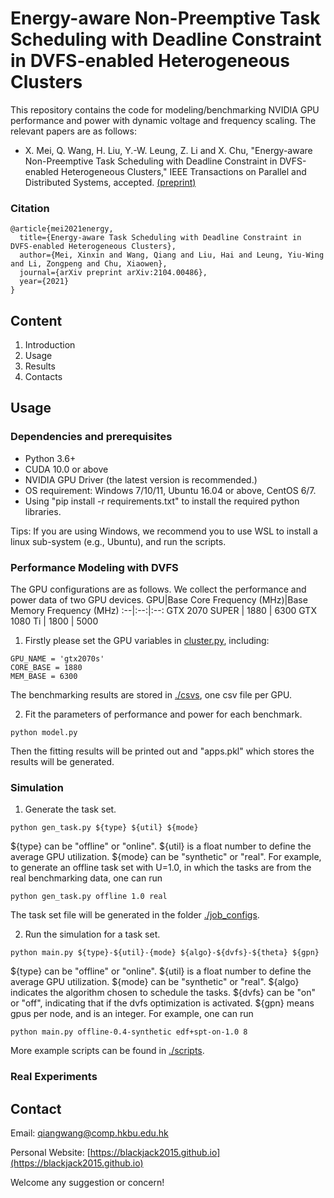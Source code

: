 # Energy-aware Non-Preemptive Task Scheduling with Deadline Constraint in DVFS-enabled Heterogeneous Clusters

This repository contains the code for modeling/benchmarking NVIDIA GPU performance and power with dynamic voltage and frequency scaling. The relevant papers are as follows:
+ X. Mei, Q. Wang, H. Liu, Y.-W. Leung, Z. Li and X. Chu, "Energy-aware Non-Preemptive Task Scheduling with Deadline Constraint in DVFS-enabled Heterogeneous Clusters," IEEE Transactions on Parallel and Distributed Systems, accepted. [(preprint)](https://arxiv.org/abs/2104.00486)

### Citation
```
@article{mei2021energy,
  title={Energy-aware Task Scheduling with Deadline Constraint in DVFS-enabled Heterogeneous Clusters},
  author={Mei, Xinxin and Wang, Qiang and Liu, Hai and Leung, Yiu-Wing and Li, Zongpeng and Chu, Xiaowen},
  journal={arXiv preprint arXiv:2104.00486},
  year={2021}
}
```

## Content
1. Introduction
2. Usage
3. Results
4. Contacts

## Usage
### Dependencies and prerequisites
+ Python 3.6+
+ CUDA 10.0 or above
+ NVIDIA GPU Driver (the latest version is recommended.)
+ OS requirement: Windows 7/10/11, Ubuntu 16.04 or above, CentOS 6/7.
+ Using "pip install -r requirements.txt" to install the required python libraries.

Tips: If you are using Windows, we recommend you to use WSL to install a linux sub-system (e.g., Ubuntu), and run the scripts. 

### Performance Modeling with DVFS

The GPU configurations are as follows. We collect the performance and power data of two GPU devices. 
GPU|Base Core Frequency (MHz)|Base Memory Frequency (MHz)
:--|:--:|:--:
GTX 2070 SUPER | 1880 | 6300 
GTX 1080 Ti | 1800 | 5000

1. Firstly please set the GPU variables in [cluster.py](https://github.com/HKBU-HPML/GPU-DVFS-Job-Schedule/blob/master/cluster.py), including:
```
GPU_NAME = 'gtx2070s'
CORE_BASE = 1880
MEM_BASE = 6300
```
The benchmarking results are stored in [./csvs](https://github.com/HKBU-HPML/GPU-DVFS-Job-Schedule/tree/master/csvs), one csv file per GPU. 

2. Fit the parameters of performance and power for each benchmark.
```
python model.py
```
Then the fitting results will be printed out and "apps.pkl" which stores the results will be generated.

### Simulation
1. Generate the task set.
```
python gen_task.py ${type} ${util} ${mode}
```
${type} can be "offline" or "online". ${util} is a float number to define the average GPU utilization. ${mode} can be "synthetic" or "real". For example, to generate an offline task set with U=1.0, in which the tasks are from the real benchmarking data, one can run
```
python gen_task.py offline 1.0 real
```
The task set file will be generated in the folder [./job_configs](https://github.com/HKBU-HPML/GPU-DVFS-Job-Schedule/tree/master/job_configs).

2. Run the simulation for a task set.
```
python main.py ${type}-${util}-{mode} ${algo}-${dvfs}-${theta} ${gpn}
```
${type} can be "offline" or "online". ${util} is a float number to define the average GPU utilization. ${mode} can be "synthetic" or "real".
${algo} indicates the algorithm chosen to schedule the tasks. ${dvfs} can be "on" or "off", indicating that if the dvfs optimization is activated. ${gpn} means gpus per node, and is an integer. For example, one can run
```
python main.py offline-0.4-synthetic edf+spt-on-1.0 8
```
More example scripts can be found in [./scripts](https://github.com/HKBU-HPML/GPU-DVFS-Job-Schedule/tree/master/scripts).

### Real Experiments

## Contact
Email: [qiangwang@comp.hkbu.edu.hk](mainto:qiangwang@comp.hkbu.edu.hk)

Personal Website: [https://blackjack2015.github.io](https://blackjack2015.github.io)

Welcome any suggestion or concern!
